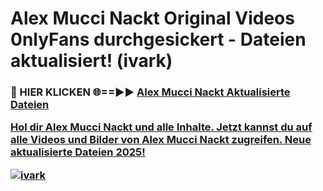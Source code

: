 # Alex Mucci Nackt Original Videos 0nlyFans durchgesickert - Dateien aktualisiert! (ivark)

<h3>🔴 HIER KLICKEN 🌐==►► <a href="https://tinyurl.com/h6vf6nb8" rel="nofollow">Alex Mucci Nackt Aktualisierte Dateien

Hol dir Alex Mucci Nackt und alle Inhalte. Jetzt kannst du auf alle Videos und Bilder von Alex Mucci Nackt zugreifen. Neue aktualisierte Dateien 2025!

[![ivark](https://i.imgur.com/sD4kR3V.gif)](https://tinyurl.com/h6vf6nb8)
